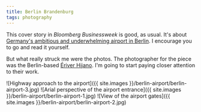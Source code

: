 ```yaml
---
title: Berlin Brandenburg
tags: photography
---
```


This cover story in _Bloomberg Businessweek_ is good, as usual.
It's about [Germany's ambitious and underwhelming airport in Berlin][businessweek].
I encourage you to go and read it yourself.

But what really struck me were the photos.
The photographer for the piece was the Berlin-based [Ériver Hijano](http://eriverhijano.com/).
I'm going to start paying closer attention to their work.

![Highway approach to the airport]({{ site.images }}/berlin-airport/berlin-airport-3.jpg)
![Arial perspective of the airport entrance]({{ site.images }}/berlin-airport/berlin-airport-1.jpg)
![View of the airport gates]({{ site.images }}/berlin-airport/berlin-airport-2.jpg)

[businessweek]: http://www.bloomberg.com/news/features/2015-07-23/how-berlin-s-futuristic-airport-became-a-6-billion-embarrassment

